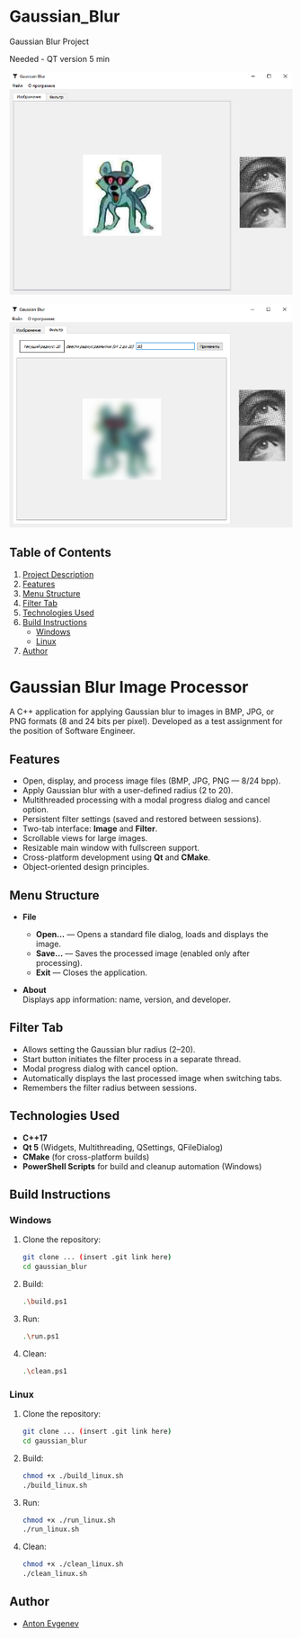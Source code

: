 # Gaussian_Blur
Gaussian Blur Project

Needed - QT version 5 min  

![Screenshot](./readme_src/clean.PNG)  

![Screenshot_2](./readme_src/blured.PNG)  

## Table of Contents
1. [Project Description](#gaussian-blur-image-processor)
2. [Features](#features)
3. [Menu Structure](#menu-structure)
4. [Filter Tab](#filter-tab)
5. [Technologies Used](#technologies-used)
6. [Build Instructions](#build-instructions)
    - [Windows](#windows)
    - [Linux](#linux)
7. [Author](#author)

# Gaussian Blur Image Processor

A C++ application for applying Gaussian blur to images in BMP, JPG, or PNG formats (8 and 24 bits per pixel). Developed as a test assignment for the position of Software Engineer.

## Features

- Open, display, and process image files (BMP, JPG, PNG — 8/24 bpp).
- Apply Gaussian blur with a user-defined radius (2 to 20).
- Multithreaded processing with a modal progress dialog and cancel option.
- Persistent filter settings (saved and restored between sessions).
- Two-tab interface: **Image** and **Filter**.
- Scrollable views for large images.
- Resizable main window with fullscreen support.
- Cross-platform development using **Qt** and **CMake**.
- Object-oriented design principles.

## Menu Structure

- **File**
  - **Open…** — Opens a standard file dialog, loads and displays the image.
  - **Save…** — Saves the processed image (enabled only after processing).
  - **Exit** — Closes the application.

- **About**  
  Displays app information: name, version, and developer.

## Filter Tab

- Allows setting the Gaussian blur radius (2–20).
- Start button initiates the filter process in a separate thread.
- Modal progress dialog with cancel option.
- Automatically displays the last processed image when switching tabs.
- Remembers the filter radius between sessions.

## Technologies Used

- **C++17**
- **Qt 5** (Widgets, Multithreading, QSettings, QFileDialog)
- **CMake** (for cross-platform builds)
- **PowerShell Scripts** for build and cleanup automation (Windows)

## Build Instructions

### Windows
1. Clone the repository:
   ```bash
   git clone ... (insert .git link here)
   cd gaussian_blur

2. Build:
   ```bash
   .\build.ps1

3. Run:
   ```bash
   .\run.ps1

4. Clean:
   ```bash
   .\clean.ps1

### Linux
1. Clone the repository:
   ```bash
   git clone ... (insert .git link here)
   cd gaussian_blur

2. Build:
   ```bash
   chmod +x ./build_linux.sh
   ./build_linux.sh

3. Run:
   ```bash
   chmod +x ./run_linux.sh
   ./run_linux.sh

4. Clean:
   ```bash
   chmod +x ./clean_linux.sh
   ./clean_linux.sh

## Author
- [Anton Evgenev](https://t.me/tdutanton)
